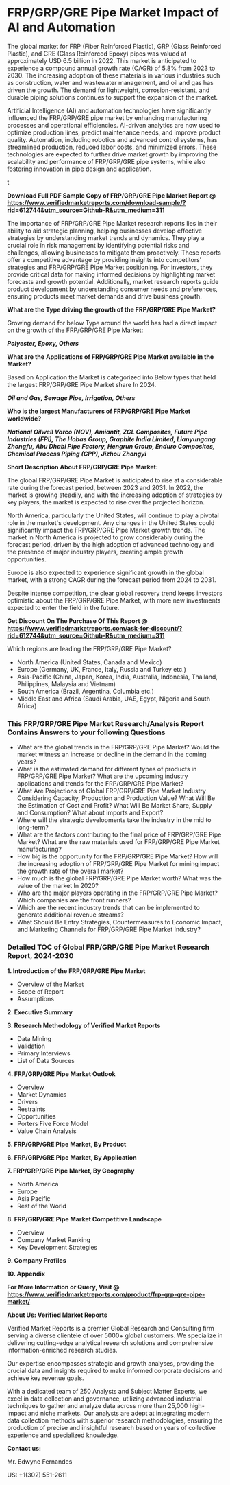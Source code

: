 <meta name="title" content="Global  FRP/GRP/GRE Pipe Market Impact of AI and Automation"><meta name="description" content="  The global market for FRP (Fiber Reinforced Plastic), GRP (Glass Reinforced Plastic), and GRE (Glass Reinforced Epoxy) pipes was valued at approximately USD 6.5 bill"><meta name="title" content=" FRP/GRP/GRE Pipe Market Size, Share, Scope, Trends, Growth, Opportunities, Analysis, Forecast"> <h1>FRP/GRP/GRE Pipe Market Impact of AI and Automation</h1> <p>The global market for FRP (Fiber Reinforced Plastic), GRP (Glass Reinforced Plastic), and GRE (Glass Reinforced Epoxy) pipes was valued at approximately USD 6.5 billion in 2022. This market is anticipated to experience a compound annual growth rate (CAGR) of 5.8% from 2023 to 2030. The increasing adoption of these materials in various industries such as construction, water and wastewater management, and oil and gas has driven the growth. The demand for lightweight, corrosion-resistant, and durable piping solutions continues to support the expansion of the market.</p> <p>Artificial Intelligence (AI) and automation technologies have significantly influenced the FRP/GRP/GRE pipe market by enhancing manufacturing processes and operational efficiencies. AI-driven analytics are now used to optimize production lines, predict maintenance needs, and improve product quality. Automation, including robotics and advanced control systems, has streamlined production, reduced labor costs, and minimized errors. These technologies are expected to further drive market growth by improving the scalability and performance of FRP/GRP/GRE pipe systems, while also fostering innovation in pipe design and application.</p> t</p><p id="" class=""><strong>Download Full PDF Sample Copy of FRP/GRP/GRE Pipe Market Report @ <a href="https://www.verifiedmarketreports.com/download-sample/?rid=612744&utm_source=Github-R&utm_medium=311" target="_blank">https://www.verifiedmarketreports.com/download-sample/?rid=612744&utm_source=Github-R&utm_medium=311</a></strong></p><p>The importance of&nbsp;FRP/GRP/GRE Pipe Market research reports lies in their ability to aid strategic planning, helping businesses develop effective strategies by understanding market trends and dynamics. They play a crucial role in risk management by identifying potential risks and challenges, allowing businesses to mitigate them proactively. These reports offer a competitive advantage by providing insights into competitors' strategies and FRP/GRP/GRE Pipe Market positioning. For investors, they provide critical data for making informed decisions by highlighting market forecasts and growth potential. Additionally, market research reports guide product development by understanding consumer needs and preferences, ensuring products meet market demands and drive business growth.</p><p><strong>What are the&nbsp;Type driving the growth of the FRP/GRP/GRE Pipe Market?</strong></p><p id="" class="">Growing demand for below Type around the world has had a direct impact on the growth of the FRP/GRP/GRE Pipe Market:</p><em><strong>Polyester, Epoxy, Others</strong></em></p><strong>What are the&nbsp;Applications&nbsp;of FRP/GRP/GRE Pipe Market available in the Market?</strong></p><p id="" class="">Based on Application the Market is categorized into Below types that held the largest FRP/GRP/GRE Pipe Market share In 2024.</p><em><strong>Oil and Gas, Sewage Pipe, Irrigation, Others</strong></em></p><strong>Who is the largest Manufacturers of FRP/GRP/GRE Pipe Market worldwide?</strong></p><p><em><strong>National Oilwell Varco (NOV), Amiantit, ZCL Composites, Future Pipe Industries (FPI), The Hobas Group, Graphite India Limited, Lianyungang Zhongfu, Abu Dhabi Pipe Factory, Hengrun Group, Enduro Composites, Chemical Process Piping (CPP), Jizhou Zhongyi</strong></em></p><p id="" class=""><strong>Short Description About FRP/GRP/GRE Pipe Market:</strong></p><p>The global FRP/GRP/GRE Pipe Market is anticipated to rise at a considerable rate during the forecast period, between 2023 and 2031. In 2022, the market is growing steadily, and with the increasing adoption of strategies by key players, the market is expected to rise over the projected horizon.</p><p>North America, particularly the United States, will continue to play a pivotal role in the market's development. Any changes in the United States could significantly impact the FRP/GRP/GRE Pipe Market growth trends. The market in North America is projected to grow considerably during the forecast period, driven by the high adoption of advanced technology and the presence of major industry players, creating ample growth opportunities.</p><p>Europe is also expected to experience significant growth in the global market, with a strong CAGR during the forecast period from 2024 to 2031.</p><p>Despite intense competition, the clear global recovery trend keeps investors optimistic about the FRP/GRP/GRE Pipe Market, with more new investments expected to enter the field in the future.</p><p id="" class=""><strong>Get Discount On The Purchase Of This Report @ <a href="https://www.verifiedmarketreports.com/ask-for-discount/?rid=612744&utm_source=Github-R&utm_medium=311" target="_blank">https://www.verifiedmarketreports.com/ask-for-discount/?rid=612744&utm_source=Github-R&utm_medium=311</a></strong></p>Which regions are leading the FRP/GRP/GRE Pipe Market?</p><ul><li>North America (United States, Canada and Mexico)</li><li>Europe (Germany, UK, France, Italy, Russia and Turkey etc.)</li><li>Asia-Pacific (China, Japan, Korea, India, Australia, Indonesia, Thailand, Philippines, Malaysia and Vietnam)</li><li>South America (Brazil, Argentina, Columbia etc.)</li><li>Middle East and Africa (Saudi Arabia, UAE, Egypt, Nigeria and South Africa)</li></ul><h3 id="" class="">This FRP/GRP/GRE Pipe Market Research/Analysis Report Contains Answers to your following Questions</h3><ul><li>What are the global trends in the FRP/GRP/GRE Pipe Market? Would the market witness an increase or decline in the demand in the coming years?</li><li>What is the estimated demand for different types of products in FRP/GRP/GRE Pipe Market? What are the upcoming industry applications and trends for the FRP/GRP/GRE Pipe Market?</li><li>What Are Projections of Global FRP/GRP/GRE Pipe Market Industry Considering Capacity, Production and Production Value? What Will Be the Estimation of Cost and Profit? What Will Be Market Share, Supply and Consumption? What about imports and Export?</li><li>Where will the strategic developments take the industry in the mid to long-term?</li><li>What are the factors contributing to the final price of FRP/GRP/GRE Pipe Market? What are the raw materials used for FRP/GRP/GRE Pipe Market manufacturing?</li><li>How big is the opportunity for the FRP/GRP/GRE Pipe Market? How will the increasing adoption of FRP/GRP/GRE Pipe Market for mining impact the growth rate of the overall market?</li><li>How much is the global FRP/GRP/GRE Pipe Market worth? What was the value of the market In 2020?</li><li>Who are the major players operating in the FRP/GRP/GRE Pipe Market? Which companies are the front runners?</li><li>Which are the recent industry trends that can be implemented to generate additional revenue streams?</li><li>What Should Be Entry Strategies, Countermeasures to Economic Impact, and Marketing Channels for FRP/GRP/GRE Pipe Market Industry?</li></ul><h3 id="" class="">Detailed TOC of Global FRP/GRP/GRE Pipe Market Research Report, 2024-2030</h3><p id="" class=""><strong>1. Introduction of the FRP/GRP/GRE Pipe Market</strong></p><ul><li>Overview of the Market</li><li>Scope of Report</li><li>Assumptions</li></ul><p id="" class=""><strong>2. Executive Summary</strong></p><p id="" class=""><strong>3. Research Methodology of Verified Market Reports</strong></p><ul><li>Data Mining</li><li>Validation</li><li>Primary Interviews</li><li>List of Data Sources</li></ul><p id="" class=""><strong>4. FRP/GRP/GRE Pipe Market Outlook</strong></p><ul><li>Overview</li><li>Market Dynamics</li><li>Drivers</li><li>Restraints</li><li>Opportunities</li><li>Porters Five Force Model</li><li>Value Chain Analysis</li></ul><p id="" class=""><strong>5. FRP/GRP/GRE Pipe Market, By Product</strong></p><p id="" class=""><strong>6. FRP/GRP/GRE Pipe Market, By Application</strong></p><p id="" class=""><strong>7. FRP/GRP/GRE Pipe Market, By Geography</strong></p><ul><li>North America</li><li>Europe</li><li>Asia Pacific</li><li>Rest of the World</li></ul><p id="" class=""><strong>8. FRP/GRP/GRE Pipe Market Competitive Landscape</strong></p><ul><li>Overview</li><li>Company Market Ranking</li><li>Key Development Strategies</li></ul><p id="" class=""><strong>9. Company Profiles</strong></p><p id="" class=""><strong>10. Appendix</strong></p><p id="" class=""><strong>For More Information or Query, Visit @ <a href="https://www.verifiedmarketreports.com/product/frp-grp-gre-pipe-market/" target="_blank">https://www.verifiedmarketreports.com/product/frp-grp-gre-pipe-market/</a></strong></p><p id="" class=""><strong>About Us: Verified Market Reports</strong></p><p id="" class="">Verified Market Reports is a premier Global Research and Consulting firm serving a diverse clientele of over 5000+ global customers. We specialize in delivering cutting-edge analytical research solutions and comprehensive information-enriched research studies.</p><p id="" class="">Our expertise encompasses strategic and growth analyses, providing the crucial data and insights required to make informed corporate decisions and achieve key revenue goals.</p><p id="" class="">With a dedicated team of 250 Analysts and Subject Matter Experts, we excel in data collection and governance, utilizing advanced industrial techniques to gather and analyze data across more than 25,000 high-impact and niche markets. Our analysts are adept at integrating modern data collection methods with superior research methodologies, ensuring the production of precise and insightful research based on years of collective experience and specialized knowledge.</p><p id="" class=""><strong>Contact us:</strong></p><p id="" class="">Mr. Edwyne Fernandes</p><p id="" class="">US: +1(302) 551-2611</p>